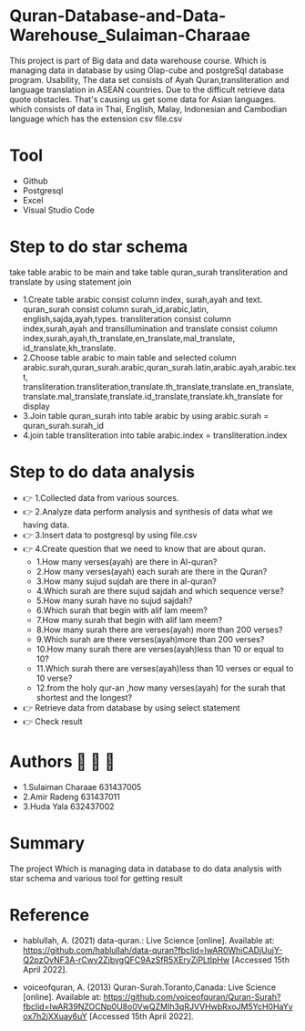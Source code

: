 # Quran-Database-and-Data-Warehouse_Sulaiman-Charaae
This project is  part of Big data and data warehouse course.  Which is managing data in database by using Olap-cube and postgreSql database program.
Usability, The data set consists of Ayah Quran,transliteration and language translation in ASEAN countries. Due to the difficult retrieve data quote obstacles. That's causing us get some data for Asian languages. which consists of data in Thai, English, Malay, Indonesian and Cambodian language which has the extension csv file.csv

# Tool 
- Github
- Postgresql 
- Excel 
- Visual Studio Code

# Step to do star schema 
take table arabic to be main and take table quran_surah transliteration and translate by using statement join

- 1.Create table arabic consist column index, surah,ayah and text.
quran_surah consist column surah_id,arabic,latin, english,sajda,ayah,types.
 transliteration consist column index,surah,ayah and transillumination and 
translate consist  column index,surah,ayah,th_translate,en_translate,mal_translate,
id_translate,kh_translate.
- 2.Choose table arabic to main table and selected column arabic.surah,quran_surah.arabic,quran_surah.latin,arabic.ayah,arabic.text, 
transliteration.transliteration,translate.th_translate,translate.en_translate,translate.mal_translate,translate.id_translate,translate.kh_translate for display
- 3.Join table quran_surah into table arabic by using arabic.surah = quran_surah.surah_id
- 4.join table transliteration into table arabic.index = transliteration.index

# Step to do data analysis
- :point_right: 1.Collected data from various sources.
- :point_right: 2.Analyze data perform analysis and synthesis of data what we having data.
- :point_right: 3.Insert data to postgresql by using file.csv
- :point_right: 4.Create question that we need to know that are about quran.
   - 1.How many verses(ayah) are there in Al-quran?
   - 2.How many verses(ayah) each surah are there in the Quran?
   - 3.How many sujud sujdah are there in al-quran?
   - 4.Which surah are there sujud sajdah and which sequence verse?
   - 5.How many surah have no sujud sajdah?
   - 6.Which surah that begin with alif lam meem?  
   - 7.How many surah that begin with alif lam meem?
   - 8.How many surah there are verses(ayah) more than 200 verses?
   - 9.Which surah are there verses(ayah)more than 200 verses?
   - 10.How many surah there are verses(ayah)less than 10 or equal to 10?
   - 11.Which surah there are verses(ayah)less than 10 verses or equal to 10 verse?
   - 12.from the holy qur-an ,how many verses(ayah) for the surah that shortest and the longest?
- :point_right: Retrieve data from  database by using select statement
- :point_right: Check result 

# Authors  :man:  :man: :woman: 
- 1.Sulaiman Charaae 631437005 
- 2.Amir Radeng 631437011
- 3.Huda Yala 632437002

# Summary
The project Which is managing data in database to do data analysis with star schema and various tool for getting result 

# Reference
- hablullah, A. (2021) data-quran.: Live Science [online]. Available at: https://github.com/hablullah/data-quran?fbclid=IwAR0WhiCADjUujY-Q2pzOvNF3A-rCwv2ZibvgQFC9AzSfR5XEryZiPLtIpHw [Accessed 15th April 2022]. 

- voiceofquran, A. (2013) Quran-Surah.Toranto,Canada: Live Science [online]. Available at: https://github.com/voiceofquran/Quran-Surah?fbclid=IwAR39NZOCNp0U8o0VwQZMIh3qRJVVHwbRxoJM5YcH0HaYyox7h2jXXuay6uY
[Accessed 15th April 2022]. 


